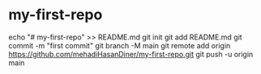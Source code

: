 # my-first-repo

echo "# my-first-repo" >> README.md
git init
git add README.md
git commit -m "first commit"
git branch -M main
git remote add origin https://github.com/mehadiHasanDiner/my-first-repo.git
git push -u origin main
